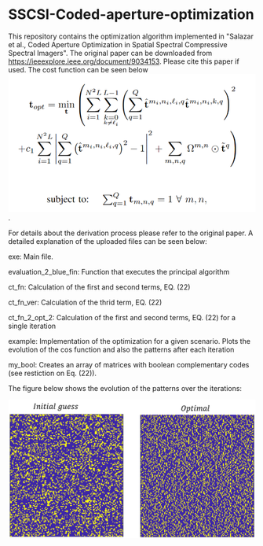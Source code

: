 
# SSCSI-Coded-aperture-optimization 

This repository contains the optimization algorithm implemented in "Salazar et al., Coded Aperture Optimization in Spatial Spectral Compressive Spectral Imagers".
The original paper can be downloaded from https://ieeexplore.ieee.org/document/9034153. Please cite this paper if used. The cost function can be seen below ![Alt text](https://github.com/Edgar-Noita/SSCSI-Coded-aperture-optimization/blob/main/eq_22.png).


For details about the derivation process please refer to the original paper. A detailed explanation of the uploaded files can be seen below:

exe: Main file.

evaluation_2_blue_fin:  Function that executes the principal algorithm

ct_fn: Calculation of the first and second terms, EQ. (22)

ct_fn_ver: Calculation of the thrid term, EQ. (22)

ct_fn_2_opt_2: Calculation of the first and second terms, EQ. (22) for a single iteration

example: Implementation of the optimization for a given scenario. Plots the evolution of the cos function and also the patterns after each iteration

my_bool: Creates an array of matrices with boolean complementary codes (see restiction on Eq. (22)).

The figure below shows the evolution of the patterns over the iterations:

![Alt text](https://github.com/Edgar-Noita/SSCSI-Coded-aperture-optimization/blob/main/pic1.png)



